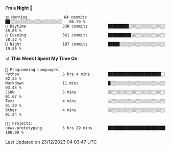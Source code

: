<!--START_SECTION:waka-->
**I'm a Night 🦉** 

```text
🌞 Morning                64 commits          ██░░░░░░░░░░░░░░░░░░░░░░░   06.79 % 
🌆 Daytime                330 commits         █████████░░░░░░░░░░░░░░░░   35.03 % 
🌃 Evening                361 commits         ██████████░░░░░░░░░░░░░░░   38.32 % 
🌙 Night                  187 commits         █████░░░░░░░░░░░░░░░░░░░░   19.85 % 
```


📊 **This Week I Spent My Time On** 

```text
💬 Programming Languages: 
Python                   5 hrs 4 mins        ███████████████████████░░   92.35 % 
Markdown                 11 mins             █░░░░░░░░░░░░░░░░░░░░░░░░   03.45 % 
JSON                     5 mins              ░░░░░░░░░░░░░░░░░░░░░░░░░   01.67 % 
Text                     4 mins              ░░░░░░░░░░░░░░░░░░░░░░░░░   01.29 % 
Other                    4 mins              ░░░░░░░░░░░░░░░░░░░░░░░░░   01.24 % 

🐱‍💻 Projects: 
news-prototyping         5 hrs 29 mins       █████████████████████████   100.00 % 
```


 Last Updated on 23/12/2023 04:03:47 UTC
<!--END_SECTION:waka-->
